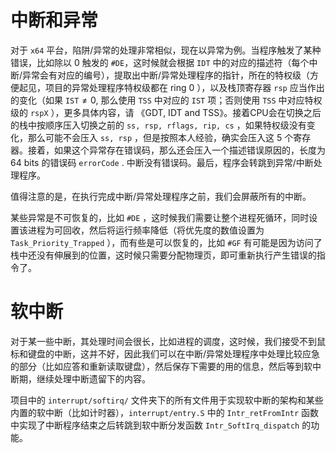 # 中断和异常
对于 ``x64`` 平台，陷阱/异常的处理非常相似，现在以异常为例。当程序触发了某种错误，比如除以 $0$ 触发的 ``#DE``，这时候就会根据 ``IDT`` 中的对应的描述符（每个中断/异常会有对应的编号），提取出中断/异常处理程序的指针，所在的特权级（方便起见，项目的异常处理程序特权级都在 ring $0$ ），以及栈顶寄存器 ``rsp`` 应当作出的变化（如果 $\texttt{IST}\ne 0$, 那么使用 ``TSS`` 中对应的 $\texttt{IST}$ 项；否则使用 ``TSS`` 中对应特权级的 ``rspX`` ），更多具体内容，请 《GDT, IDT and TSS》。接着CPU会在切换之后的栈中按顺序压入切换之前的 ``ss, rsp, rflags, rip, cs`` ，如果特权级没有变化，那么可能不会压入 ``ss, rsp`` ，但是按照本人经验，确实会压入这 $5$ 个寄存器。接着，如果这个异常存在错误码，那么还会压入一个描述错误原因的，长度为 $64\mathrm{~bits}$ 的错误码 ``errorCode`` . 中断没有错误码。最后，程序会转跳到异常/中断处理程序。

值得注意的是，在执行完成中断/异常处理程序之前，我们会屏蔽所有的中断。

某些异常是不可恢复的，比如 ``#DE`` ，这时候我们需要让整个进程死循环，同时设置该进程为可回收，然后将运行频率降低（将优先度的数值设置为 ``Task_Priority_Trapped`` ），而有些是可以恢复的，比如 ``#GF`` 有可能是因为访问了栈中还没有伸展到的位置，这时候只需要分配物理页，即可重新执行产生错误的指令了。

# 软中断
对于某一些中断，其处理时间会很长，比如进程的调度，这时候，我们接受不到鼠标和键盘的中断，这并不好，因此我们可以在中断/异常处理程序中处理比较应急的部分（比如应答和重新读取键盘），然后保存下需要的用的信息，然后等到软中断期，继续处理中断遗留下的内容。

项目中的 ``interrupt/softirq/`` 文件夹下的所有文件用于实现软中断的架构和某些内置的软中断（比如计时器），``interrupt/entry.S`` 中的 ``Intr_retFromIntr`` 函数中实现了中断程序结束之后转跳到软中断分发函数 ``Intr_SoftIrq_dispatch`` 的功能。